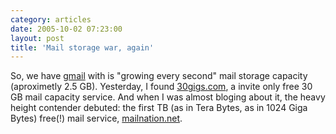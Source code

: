 ```yaml
---
category: articles
date: 2005-10-02 07:23:00
layout: post
title: 'Mail storage war, again'
---
```


<p>So, we have <a href="http://gmail.com/">gmail</a> with is "growing every second" mail storage capacity (aproximetly 2.5 GB). Yesterday, I found <a href="http://30gigs.com">30gigs.com</a>, a invite only free 30 GB mail capacity service. And when I was almost bloging about it, the heavy height contender debuted: the first TB (as in Tera Bytes, as in 1024 Giga Bytes) free(!) mail service, <a href="http://mailnation.net">mailnation.net</a>.</p>
